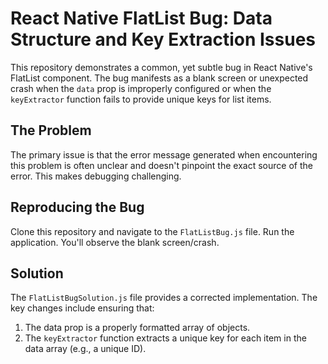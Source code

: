 # React Native FlatList Bug: Data Structure and Key Extraction Issues

This repository demonstrates a common, yet subtle bug in React Native's FlatList component.  The bug manifests as a blank screen or unexpected crash when the `data` prop is improperly configured or when the `keyExtractor` function fails to provide unique keys for list items.

## The Problem
The primary issue is that the error message generated when encountering this problem is often unclear and doesn't pinpoint the exact source of the error.  This makes debugging challenging.

## Reproducing the Bug
Clone this repository and navigate to the `FlatListBug.js` file.  Run the application.  You'll observe the blank screen/crash.

## Solution
The `FlatListBugSolution.js` file provides a corrected implementation. The key changes include ensuring that:

1. The data prop is a properly formatted array of objects.
2. The `keyExtractor` function extracts a unique key for each item in the data array (e.g., a unique ID).